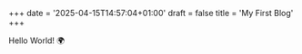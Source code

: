+++
date = '2025-04-15T14:57:04+01:00'
draft = false
title = 'My First Blog'
+++

Hello World! :earth_africa: